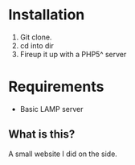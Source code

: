 # Installation

1. Git clone.
2. cd into dir
3. Fireup it up with a PHP5^ server

# Requirements

- Basic LAMP server

## What is this?

A small website I did on the side.
